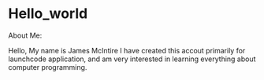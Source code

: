 # Hello_world
About Me:

Hello, 
My name is James McIntire I have created this accout primarily for launchcode application, and am very interested in learning everything about computer programming.
